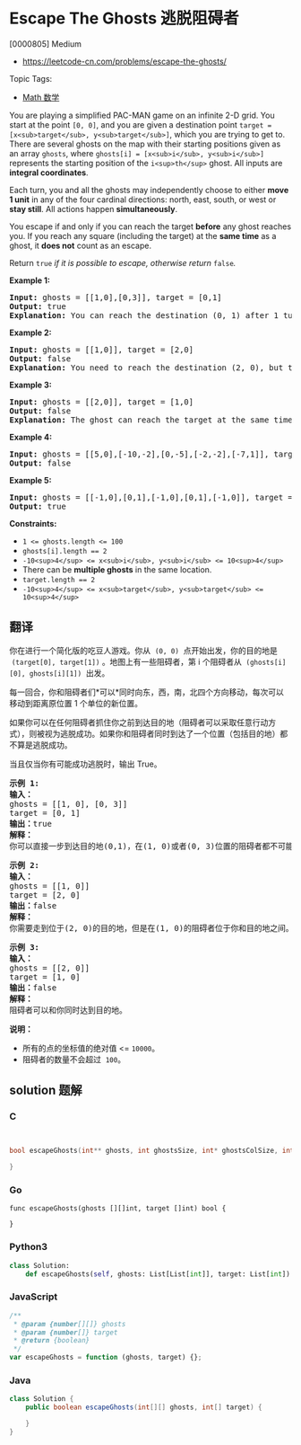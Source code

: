 # Escape The Ghosts 逃脱阻碍者

[0000805] Medium

- https://leetcode-cn.com/problems/escape-the-ghosts/

Topic Tags:

- [Math 数学](https://leetcode-cn.com/tag/math/)

You are playing a simplified PAC-MAN game on an infinite 2-D grid. You start at the point `[0, 0]`, and you are given a destination point `target = [x<sub>target</sub>, y<sub>target</sub>]`, which you are trying to get to. There are several ghosts on the map with their starting positions given as an array `ghosts`, where `ghosts[i] = [x<sub>i</sub>, y<sub>i</sub>]` represents the starting position of the `i<sup>th</sup>` ghost. All inputs are **integral coordinates**.

Each turn, you and all the ghosts may independently choose to either **move 1 unit** in any of the four cardinal directions: north, east, south, or west or **stay still**. All actions happen **simultaneously**.

You escape if and only if you can reach the target **before** any ghost reaches you. If you reach any square (including the target) at the **same time** as a ghost, it **does not** count as an escape.

Return `true` _if it is possible to escape, otherwise return_ `false`_._

**Example 1:**

<pre><strong>Input:</strong> ghosts = [[1,0],[0,3]], target = [0,1]
<strong>Output:</strong> true
<strong>Explanation:</strong> You can reach the destination (0, 1) after 1 turn, while the ghosts located at (1, 0) and (0, 3) cannot catch up with you.
</pre>

**Example 2:**

<pre><strong>Input:</strong> ghosts = [[1,0]], target = [2,0]
<strong>Output:</strong> false
<strong>Explanation:</strong> You need to reach the destination (2, 0), but the ghost at (1, 0) lies between you and the destination.
</pre>

**Example 3:**

<pre><strong>Input:</strong> ghosts = [[2,0]], target = [1,0]
<strong>Output:</strong> false
<strong>Explanation:</strong> The ghost can reach the target at the same time as you.
</pre>

**Example 4:**

<pre><strong>Input:</strong> ghosts = [[5,0],[-10,-2],[0,-5],[-2,-2],[-7,1]], target = [7,7]
<strong>Output:</strong> false
</pre>

**Example 5:**

<pre><strong>Input:</strong> ghosts = [[-1,0],[0,1],[-1,0],[0,1],[-1,0]], target = [0,0]
<strong>Output:</strong> true
</pre>

**Constraints:**

- `1 <= ghosts.length <= 100`
- `ghosts[i].length == 2`
- `-10<sup>4</sup> <= x<sub>i</sub>, y<sub>i</sub> <= 10<sup>4</sup>`
- There can be **multiple ghosts** in the same location.
- `target.length == 2`
- `-10<sup>4</sup> <= x<sub>target</sub>, y<sub>target</sub> <= 10<sup>4</sup>`

## 翻译

你在进行一个简化版的吃豆人游戏。你从  `(0, 0)`  点开始出发，你的目的地是  `(target[0], target[1])` 。地图上有一些阻碍者，第 i 个阻碍者从  `(ghosts[i][0], ghosts[i][1])`  出发。

每一回合，你和阻碍者们\*可以\*同时向东，西，南，北四个方向移动，每次可以移动到距离原位置 1 个单位的新位置。

如果你可以在任何阻碍者抓住你之前到达目的地（阻碍者可以采取任意行动方式），则被视为逃脱成功。如果你和阻碍者同时到达了一个位置（包括目的地）都不算是逃脱成功。

当且仅当你有可能成功逃脱时，输出 True。

<pre><strong>示例 1:</strong>
<strong>输入：</strong> 
ghosts = [[1, 0], [0, 3]]
target = [0, 1]
<strong>输出：</strong>true
<strong>解释：
</strong>你可以直接一步到达目的地(0,1)，在(1, 0)或者(0, 3)位置的阻碍者都不可能抓住你。 
</pre>

<pre><strong>示例 2:</strong>
<strong>输入：</strong> 
ghosts = [[1, 0]]
target = [2, 0]
<strong>输出：</strong>false
<strong>解释：</strong>
你需要走到位于(2, 0)的目的地，但是在(1, 0)的阻碍者位于你和目的地之间。 
</pre>

<pre><strong>示例 3:</strong>
<strong>输入：</strong> 
ghosts = [[2, 0]]
target = [1, 0]
<strong>输出：</strong>false
<strong>解释：
</strong>阻碍者可以和你同时达到目的地。 
</pre>

**说明：**

- 所有的点的坐标值的绝对值 <= `10000`。
- 阻碍者的数量不会超过  `100`。

## solution 题解

### C

```c


bool escapeGhosts(int** ghosts, int ghostsSize, int* ghostsColSize, int* target, int targetSize){

}
```

### Go

```golang
func escapeGhosts(ghosts [][]int, target []int) bool {

}
```

### Python3

```python
class Solution:
    def escapeGhosts(self, ghosts: List[List[int]], target: List[int]) -> bool:
```

### JavaScript

```javascript
/**
 * @param {number[][]} ghosts
 * @param {number[]} target
 * @return {boolean}
 */
var escapeGhosts = function (ghosts, target) {};
```

### Java

```java
class Solution {
    public boolean escapeGhosts(int[][] ghosts, int[] target) {

    }
}
```
